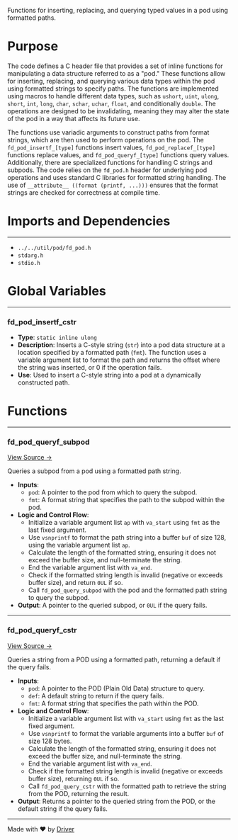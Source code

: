 <!--------------------------------------------------------------------------------->
<!-- IMPORTANT: This file is auto-generated by Driver (https://driver.ai). -------->
<!-- Manual edits may be overwritten on future commits. --------------------------->
<!--------------------------------------------------------------------------------->

Functions for inserting, replacing, and querying typed values in a pod using formatted paths.

# Purpose
The code defines a C header file that provides a set of inline functions for manipulating a data structure referred to as a "pod." These functions allow for inserting, replacing, and querying various data types within the pod using formatted strings to specify paths. The functions are implemented using macros to handle different data types, such as `ushort`, `uint`, `ulong`, `short`, `int`, `long`, `char`, `schar`, `uchar`, `float`, and conditionally `double`. The operations are designed to be invalidating, meaning they may alter the state of the pod in a way that affects its future use.

The functions use variadic arguments to construct paths from format strings, which are then used to perform operations on the pod. The `fd_pod_insertf_[type]` functions insert values, `fd_pod_replacef_[type]` functions replace values, and `fd_pod_queryf_[type]` functions query values. Additionally, there are specialized functions for handling C strings and subpods. The code relies on the `fd_pod.h` header for underlying pod operations and uses standard C libraries for formatted string handling. The use of `__attribute__ ((format (printf, ...)))` ensures that the format strings are checked for correctness at compile time.
# Imports and Dependencies

---
- `../../util/pod/fd_pod.h`
- `stdarg.h`
- `stdio.h`


# Global Variables

---
### fd\_pod\_insertf\_cstr
- **Type**: `static inline ulong`
- **Description**: Inserts a C-style string (`str`) into a pod data structure at a location specified by a formatted path (`fmt`). The function uses a variable argument list to format the path and returns the offset where the string was inserted, or 0 if the operation fails.
- **Use**: Used to insert a C-style string into a pod at a dynamically constructed path.


# Functions

---
### fd\_pod\_queryf\_subpod<!-- {{#callable:fd_pod_queryf_subpod}} -->
[View Source →](<../../../../../src/util/pod/fd_pod_format.h#L146>)

Queries a subpod from a pod using a formatted path string.
- **Inputs**:
    - `pod`: A pointer to the pod from which to query the subpod.
    - `fmt`: A format string that specifies the path to the subpod within the pod.
- **Logic and Control Flow**:
    - Initialize a variable argument list `ap` with `va_start` using `fmt` as the last fixed argument.
    - Use `vsnprintf` to format the path string into a buffer `buf` of size 128, using the variable argument list `ap`.
    - Calculate the length of the formatted string, ensuring it does not exceed the buffer size, and null-terminate the string.
    - End the variable argument list with `va_end`.
    - Check if the formatted string length is invalid (negative or exceeds buffer size), and return `0UL` if so.
    - Call `fd_pod_query_subpod` with the pod and the formatted path string to query the subpod.
- **Output**: A pointer to the queried subpod, or `0UL` if the query fails.


---
### fd\_pod\_queryf\_cstr<!-- {{#callable:fd_pod_queryf_cstr}} -->
[View Source →](<../../../../../src/util/pod/fd_pod_format.h#L163>)

Queries a string from a POD using a formatted path, returning a default if the query fails.
- **Inputs**:
    - `pod`: A pointer to the POD (Plain Old Data) structure to query.
    - `def`: A default string to return if the query fails.
    - `fmt`: A format string that specifies the path within the POD.
- **Logic and Control Flow**:
    - Initialize a variable argument list with `va_start` using `fmt` as the last fixed argument.
    - Use `vsnprintf` to format the variable arguments into a buffer `buf` of size 128 bytes.
    - Calculate the length of the formatted string, ensuring it does not exceed the buffer size, and null-terminate the string.
    - End the variable argument list with `va_end`.
    - Check if the formatted string length is invalid (negative or exceeds buffer size), returning `0UL` if so.
    - Call `fd_pod_query_cstr` with the formatted path to retrieve the string from the POD, returning the result.
- **Output**: Returns a pointer to the queried string from the POD, or the default string if the query fails.



---
Made with ❤️ by [Driver](https://www.driver.ai/)
